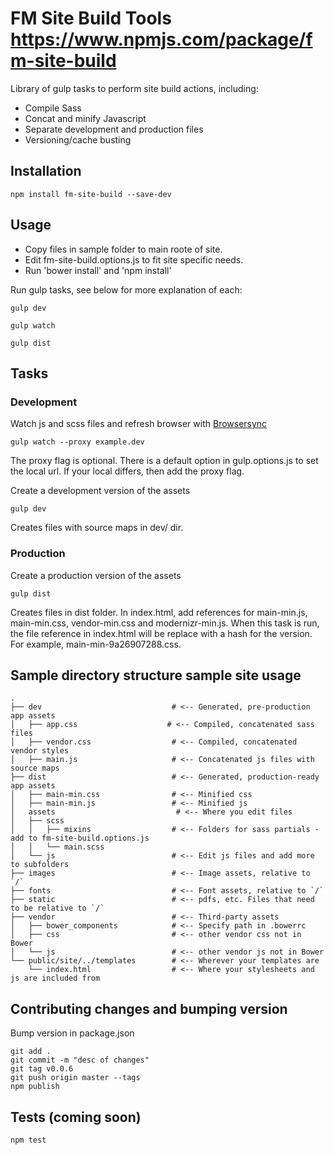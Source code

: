 FM Site Build Tools
https://www.npmjs.com/package/fm-site-build
=========

Library of gulp tasks to perform site build actions, including: 

* Compile Sass
* Concat and minify Javascript
* Separate development and production files
* Versioning/cache busting

## Installation

  `npm install fm-site-build --save-dev`

## Usage

* Copy files in sample folder to main roote of site.
* Edit fm-site-build.options.js to fit site specific needs.
* Run 'bower install' and 'npm install'

Run gulp tasks, see below for more explanation of each:

```
gulp dev

gulp watch

gulp dist
```

## Tasks

### Development
Watch js and scss files and refresh browser with [Browsersync](https://www.browsersync.io/)

```
gulp watch --proxy example.dev
```

The proxy flag is optional. There is a default option in gulp.options.js to set the local url. If your local differs, then add the proxy flag. 

Create a development version of the assets

```
gulp dev
```

Creates files with source maps in dev/ dir.

### Production
Create a production version of the assets

```
gulp dist
```

Creates files in dist folder. In index.html, add references for main-min.js, main-min.css, vendor-min.css and modernizr-min.js. When this task is run, the file reference in index.html will be replace with a hash for the version. For example, main-min-9a26907288.css.

## Sample directory structure sample site usage

```
.
├── dev                             # <-- Generated, pre-production app assets
│   ├── app.css                    # <-- Compiled, concatenated sass files
│   ├── vendor.css                  # <-- Compiled, concatenated vendor styles
│   ├── main.js                     # <-- Concatenated js files with source maps
├── dist                            # <-- Generated, production-ready app assets
│   ├── main-min.css                # <-- Minified css
│   ├── main-min.js                 # <-- Minified js
│   assets                           # <-- Where you edit files
│   ├── scss
│   │   ├── mixins                  # <-- Folders for sass partials - add to fm-site-build.options.js
│   │   └── main.scss
│   └── js                          # <-- Edit js files and add more to subfolders
├── images                          # <-- Image assets, relative to `/`
├── fonts                           # <-- Font assets, relative to `/`
├── static                          # <-- pdfs, etc. Files that need to be relative to `/`
├── vendor                          # <-- Third-party assets
│   ├── bower_components            # <-- Specify path in .bowerrc
│   ├── css                         # <-- other vendor css not in Bower
│   └── js                          # <-- other vendor js not in Bower
└── public/site/../templates        # <-- Wherever your templates are
    └── index.html                  # <-- Where your stylesheets and js are included from
```

## Contributing changes and bumping version

Bump version in package.json

```
git add .
git commit -m "desc of changes"
git tag v0.0.6
git push origin master --tags
npm publish
```

## Tests (coming soon)

```
npm test
```
